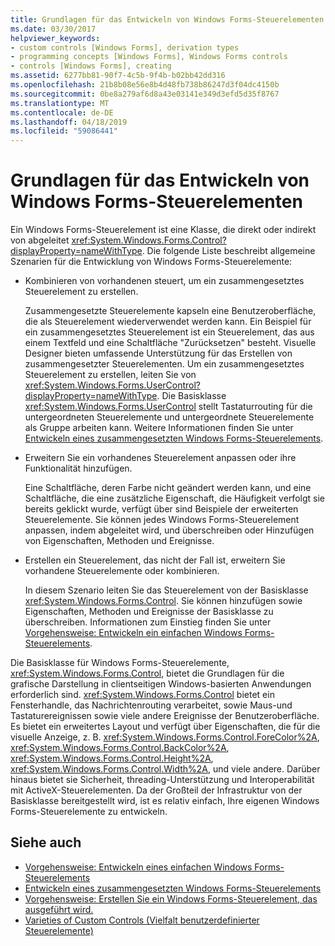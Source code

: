 ```yaml
---
title: Grundlagen für das Entwickeln von Windows Forms-Steuerelementen
ms.date: 03/30/2017
helpviewer_keywords:
- custom controls [Windows Forms], derivation types
- programming concepts [Windows Forms], Windows Forms controls
- controls [Windows Forms], creating
ms.assetid: 6277bb81-90f7-4c5b-9f4b-b02bb42dd316
ms.openlocfilehash: 21b8b08e56e8b4d48fb738b86247d3f04dc4150b
ms.sourcegitcommit: 0be8a279af6d8a43e03141e349d3efd5d35f8767
ms.translationtype: MT
ms.contentlocale: de-DE
ms.lasthandoff: 04/18/2019
ms.locfileid: "59086441"
---
```

# <a name="windows-forms-control-development-basics"></a>Grundlagen für das Entwickeln von Windows Forms-Steuerelementen
Ein Windows Forms-Steuerelement ist eine Klasse, die direkt oder indirekt von abgeleitet <xref:System.Windows.Forms.Control?displayProperty=nameWithType>. Die folgende Liste beschreibt allgemeine Szenarien für die Entwicklung von Windows Forms-Steuerelemente:  
  
-   Kombinieren von vorhandenen steuert, um ein zusammengesetztes Steuerelement zu erstellen.  
  
     Zusammengesetzte Steuerelemente kapseln eine Benutzeroberfläche, die als Steuerelement wiederverwendet werden kann. Ein Beispiel für ein zusammengesetztes Steuerelement ist ein Steuerelement, das aus einem Textfeld und eine Schaltfläche "Zurücksetzen" besteht. Visuelle Designer bieten umfassende Unterstützung für das Erstellen von zusammengesetzter Steuerelementen. Um ein zusammengesetztes Steuerelement zu erstellen, leiten Sie von <xref:System.Windows.Forms.UserControl?displayProperty=nameWithType>. Die Basisklasse <xref:System.Windows.Forms.UserControl> stellt Tastaturrouting für die untergeordneten Steuerelemente und untergeordnete Steuerelemente als Gruppe arbeiten kann. Weitere Informationen finden Sie unter [Entwickeln eines zusammengesetzten Windows Forms-Steuerelements](developing-a-composite-windows-forms-control.md).  
  
-   Erweitern Sie ein vorhandenes Steuerelement anpassen oder ihre Funktionalität hinzufügen.  
  
     Eine Schaltfläche, deren Farbe nicht geändert werden kann, und eine Schaltfläche, die eine zusätzliche Eigenschaft, die Häufigkeit verfolgt sie bereits geklickt wurde, verfügt über sind Beispiele der erweiterten Steuerelemente. Sie können jedes Windows Forms-Steuerelement anpassen, indem abgeleitet wird, und überschreiben oder Hinzufügen von Eigenschaften, Methoden und Ereignisse.  
  
-   Erstellen ein Steuerelement, das nicht der Fall ist, erweitern Sie vorhandene Steuerelemente oder kombinieren.  
  
     In diesem Szenario leiten Sie das Steuerelement von der Basisklasse <xref:System.Windows.Forms.Control>. Sie können hinzufügen sowie Eigenschaften, Methoden und Ereignisse der Basisklasse zu überschreiben. Informationen zum Einstieg finden Sie unter [Vorgehensweise: Entwickeln ein einfachen Windows Forms-Steuerelements](how-to-develop-a-simple-windows-forms-control.md).  
  
 Die Basisklasse für Windows Forms-Steuerelemente, <xref:System.Windows.Forms.Control>, bietet die Grundlagen für die grafische Darstellung in clientseitigen Windows-basierten Anwendungen erforderlich sind. <xref:System.Windows.Forms.Control> bietet ein Fensterhandle, das Nachrichtenrouting verarbeitet, sowie Maus-und Tastaturereignissen sowie viele andere Ereignisse der Benutzeroberfläche. Es bietet ein erweitertes Layout und verfügt über Eigenschaften, die für die visuelle Anzeige, z. B. <xref:System.Windows.Forms.Control.ForeColor%2A>, <xref:System.Windows.Forms.Control.BackColor%2A>, <xref:System.Windows.Forms.Control.Height%2A>, <xref:System.Windows.Forms.Control.Width%2A>, und viele andere. Darüber hinaus bietet sie Sicherheit, threading-Unterstützung und Interoperabilität mit ActiveX-Steuerelementen. Da der Großteil der Infrastruktur von der Basisklasse bereitgestellt wird, ist es relativ einfach, Ihre eigenen Windows Forms-Steuerelemente zu entwickeln.  
  
## <a name="see-also"></a>Siehe auch

- [Vorgehensweise: Entwickeln eines einfachen Windows Forms-Steuerelements](how-to-develop-a-simple-windows-forms-control.md)
- [Entwickeln eines zusammengesetzten Windows Forms-Steuerelements](developing-a-composite-windows-forms-control.md)
- [Vorgehensweise: Erstellen Sie ein Windows Forms-Steuerelement, das ausgeführt wird.](how-to-create-a-windows-forms-control-that-shows-progress.md)
- [Varieties of Custom Controls (Vielfalt benutzerdefinierter Steuerelemente)](varieties-of-custom-controls.md)
